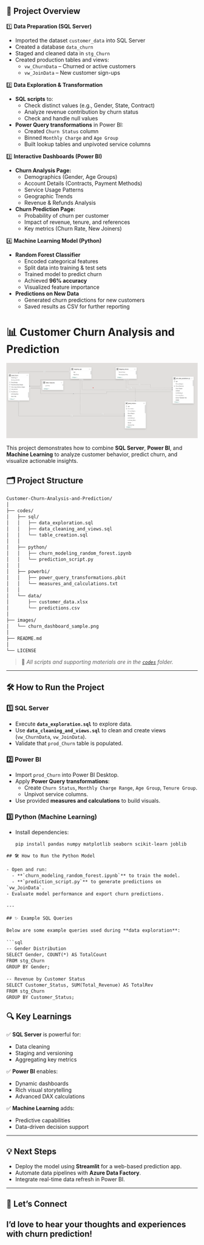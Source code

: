 ## 🚀 Project Overview


1️⃣ **Data Preparation (SQL Server)**  
- Imported the dataset `customer_data` into SQL Server  
- Created a database `data_churn`  
- Staged and cleaned data in `stg_Churn`  
- Created production tables and views:
  - `vw_ChurnData` – Churned or active customers
  - `vw_JoinData` – New customer sign-ups

2️⃣ **Data Exploration & Transformation**
- **SQL scripts** to:
  - Check distinct values (e.g., Gender, State, Contract)
  - Analyze revenue contribution by churn status
  - Check and handle null values
- **Power Query transformations** in Power BI:
  - Created `Churn Status` column
  - Binned `Monthly Charge` and `Age Group`
  - Built lookup tables and unpivoted service columns

3️⃣ **Interactive Dashboards (Power BI)**
- **Churn Analysis Page:**
  - Demographics (Gender, Age Groups)
  - Account Details (Contracts, Payment Methods)
  - Service Usage Patterns
  - Geographic Trends
  - Revenue & Refunds Analysis
- **Churn Prediction Page:**
  - Probability of churn per customer
  - Impact of revenue, tenure, and references
  - Key metrics (Churn Rate, New Joiners)

4️⃣ **Machine Learning Model (Python)**
- **Random Forest Classifier**
  - Encoded categorical features
  - Split data into training & test sets
  - Trained model to predict churn
  - Achieved **96% accuracy**
  - Visualized feature importance
- **Predictions on New Data**
  - Generated churn predictions for new customers
  - Saved results as CSV for further reporting

# 📊 Customer Churn Analysis and Prediction

![Data Model](data_model.png)

This project demonstrates how to combine **SQL Server**, **Power BI**, and **Machine Learning** to analyze customer behavior, predict churn, and visualize actionable insights.


## 🗂️ Project Structure

```text
Customer-Churn-Analysis-and-Prediction/
│
├── codes/
│   ├── sql/
│   │   ├── data_exploration.sql
│   │   ├── data_cleaning_and_views.sql
│   │   └── table_creation.sql
│   │
│   ├── python/
│   │   ├── churn_modeling_random_forest.ipynb
│   │   └── prediction_script.py
│   │
│   ├── powerbi/
│   │   ├── power_query_transformations.pbit
│   │   └── measures_and_calculations.txt
│   │
│   └── data/
│       ├── customer_data.xlsx
│       └── predictions.csv
│
├── images/
│   └── churn_dashboard_sample.png
│
├── README.md
│
└── LICENSE

```

> 📂 *All scripts and supporting materials are in the [`codes`](codes) folder.*

---

## 🛠️ How to Run the Project

### 1️⃣ SQL Server

- Execute **`data_exploration.sql`** to explore data.
- Use **`data_cleaning_and_views.sql`** to clean and create views (`vw_ChurnData`, `vw_JoinData`).
- Validate that `prod_Churn` table is populated.

### 2️⃣ Power BI

- Import `prod_Churn` into Power BI Desktop.
- Apply **Power Query transformations**:
  - Create `Churn Status`, `Monthly Charge Range`, `Age Group`, `Tenure Group`.
  - Unpivot service columns.
- Use provided **measures and calculations** to build visuals.

### 3️⃣ Python (Machine Learning)

- Install dependencies:

  ```bash
  pip install pandas numpy matplotlib seaborn scikit-learn joblib

```
## 🛠️ How to Run the Python Model

- Open and run:
  - **`churn_modeling_random_forest.ipynb`** to train the model.
  - **`prediction_script.py`** to generate predictions on `vw_JoinData`.
- Evaluate model performance and export churn predictions.

---

## ✨ Example SQL Queries

Below are some example queries used during **data exploration**:

```sql
-- Gender Distribution
SELECT Gender, COUNT(*) AS TotalCount
FROM stg_Churn
GROUP BY Gender;

-- Revenue by Customer Status
SELECT Customer_Status, SUM(Total_Revenue) AS TotalRev
FROM stg_Churn
GROUP BY Customer_Status;

```
## 🔍 Key Learnings

✅ **SQL Server** is powerful for:
- Data cleaning
- Staging and versioning
- Aggregating key metrics

✅ **Power BI** enables:
- Dynamic dashboards
- Rich visual storytelling
- Advanced DAX calculations

✅ **Machine Learning** adds:
- Predictive capabilities
- Data-driven decision support

---

## 💡 Next Steps

- Deploy the model using **Streamlit** for a web-based prediction app.
- Automate data pipelines with **Azure Data Factory**.
- Integrate real-time data refresh in Power BI.
---
## 🤝 Let’s Connect

I’d love to hear your thoughts and experiences with churn prediction!  
---

